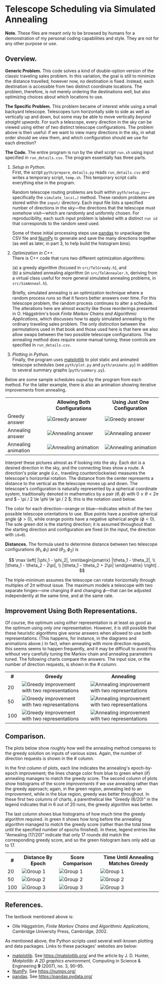 Telescope Scheduling via Simulated Annealing
============================================

**Note.**
These files are meant only to be browsed by humans for a demonstration
of my personal coding capabilities and style.  They are not for any
other purpose or use.

Overview.
--------------------------------------------------

**Generic Problem.**
This code solves a kind of double-option version of the classic
traveling sales problem.  In this variation, the goal is still to
minimize the distance travelled, however now, no destination is
fixed.  Instead, each destination is accessible from two distinct
coordinate locations.  The problem, therefore, is not merely ordering
the destinations well, but also optimizing choices about which
locations to use.

**The Specific Problem.**
This problem became of interest while using a small backyard
telescope.  Telescopes turn horizontally side to side as well as
vertically up and down, but some may be able to move vertically
*beyond straight upwards*.  For such a telescope, every direction in
the sky can be viewed using either of two distinct telescope
configurations.  The problem above is then useful:  if we want to view
many directions in the sky, in what order should we view them,
and which configuration should we use for each direction?

**The Code.**
The entire program is run by the shell script `run.sh` using input
specified in `run_details.csv`.  The program essentially has three
parts.

1.  *Setup in Python.* \
    First, the script `pyth/prepare_details.py` reads `run_details.csv`
    and writes a temporary script, `temp.sh`.  This temporary script
    calls everything else in the program.

    Random telescope routing problems are built within
    `pyth/setup.py`—specifically the `simulate_locs(…)` method.  These
    random problems are stored within the `input/` directory.  Each
    input file lists a specified number of directions in the sky—the
    directions that the telescope must somehow visit—which are randomly
    and uniformly chosen. For reproducibility, each such input problem
    is labeled with a distinct `run id` that corresponds to the random
    seed used.

    Some of these initial processing steps use
    [pandas](https://pandas.pydata.org/) to unpackage the CSV file and
    [NumPy](https://numpy.org/) to generate and save the many
    directions together (as well as later, in part 3, to help build the
    histogram bins).

2.  *Optimization in C++.* \
    There is C++ code that runs two different optimization algorithms:

    (a) a greedy algorithm (focused in `src/TelGreedy.h`), and \
    (b) a simulated annealing algorithm (in `src/TelAnnealer.h`,
    deriving from a virtual class useful for more general simulated
    annealing problems, in `src/SimAnneal.h`).

    Briefly, simulated annealing is an optimization technique where a
    random process runs so that it favors better answers over time.
    For this telescope problem, the random process continues to alter
    a schedule.  The alterations here are almost exactly like those
    reorderings presented in O. Häggström's book *Finite Markov Chains
    and Algorithmic Applications*, which discusses how to apply
    simulated annealing to the ordinary traveling sales problem.  The
    only distinction between the permutations used in that book and
    those used here is that here we also allow swaps between the two
    possible telescope configurations. The annealing method does
    require some manual tuning; these controls are specified in
    `run_details.csv`.

3.  *Plotting in Python.* \
    Finally, the program uses [matplotlib](https://matplotlib.org/) to
    plot static and animated telescope schedules (see `pyth/plot.py`
    and `pyth/animate.py`) in addition to several summary graphs
    (`pyth/summary.py`).

Below are some sample schedules ouput by the program from each method.
For the latter example, there is also an animation showing
iterative improvements from annealing.

<table>
<tr>
    <th></th>
    <th>Allowing Both Configurations</th>
    <th>Using Just One Configuration</th>
</tr>
<tr>
    <td>Greedy answer</td>
    <td><img alt="Greedy answer"
            src="./output/run-10024/greedy-schedule.png"
            /></td>
    <td><img alt="Greedy answer"
            src="./output/run-10024/no-second-rep/greedy-schedule.png"
            /></td>
</tr>
<tr>
    <td>Annealing answer</td>
    <td><img alt="Annealing answer"
            src="./output/run-10024/simanneal-best-25000000.png"
            /></td>
    <td><img alt="Annealing answer"
            src="./output/run-10024/no-second-rep/simanneal-best-25000000.png"
            /></td>
</tr>
<tr>
    <td>Annealing animation</td>
    <td><img alt="Annealing animation"
            src="./output/run-10024/simanneal-animation-10s.png"
            /></td>
    <td><img alt="Annealing animation"
            src="./output/run-10024/no-second-rep/simanneal-animation-10s.png"
            /></td>
</tr>
</table>

Interpret these pictures almost as if looking into the sky.  Each dot
is a desired direction in the sky, and the connecting lines show a
route. A direction's polar angle (*i.e.,* traveling counterclockwise)
measures the telescope's horizontal rotation.  The distance from the
center represents a distance to the vertical as the telescope moves up
and down.  The telescope's configuration is naturally represented by a
spherical coordinate system, traditionally denoted in mathematics by a
pair $(\theta, \phi)$ with $0 \le \theta < 2\pi$ and $ - \pi / 2 \le
\phi \le \pi / 2 $; this is the notation used below.

The color for each direction—orange or blue—indicates which of the two
possible telescope orientations to use. Blue points have a positive
spherical angle ($\phi > 0$), while orange points have a negative
spherical angle ($\phi < 0$). The sole green dot is the starting
direction; it is assumed throughout that the starting direction and
configuration are fixed (in the input, the direction with `id=0`).

**Distances.**
The formula used to determine distance between two telescope
configurations $(\theta_1, \phi_1)$ and $(\theta_2, \phi_2)$ is

$$ \max \left[
    |\phi_1 - \phi_2|,
    \min\begin{pmatrix}
            |\theta_1 - \theta_2|, \\
            |\theta_1 - \theta_2 - 2\pi|, \\
            |\theta_1 - \theta_2 + 2\pi|
    \end{pmatrix}
    \right] . $$

The triple-minimum assumes the telescope can rotate horizontally
through multiples of $2\pi$ without issue.  The maximum models a
telescope with two separate hinges—one changing $\theta$ and changing
$\phi$—that can be adjusted independently at the same time, and at the
same rate.

Improvement Using Both Representations.
--------------------------------------------------
Of course, the optimum using *either* representation is at least as
good as the optimum using only *one* representation.  However, it is
still possible that these heuristic algorithms give *worse* answers
when allowed to use both representations.  (This happens, for
instance, in the diagrams and animations above.)  In fact, when
annealing with more direction requests, this seems seems to happen
frequently, and it may be difficult to avoid this without very
carefully tuning the Markov chain and annealing parameters tuned. The
following charts compare the answers.  The input size, or the number
of direction requests, is shown in the # column.

<table>
<tr>
    <th>#</th>
    <th>Greedy</th>
    <th>Annealing</th>
</tr>
<tr>
    <td>20</td>
    <td><img alt="Greedy improvement with two representations"
            src="./output-summary/group-1/Greedy-two-rep-improvement.png"
        /></td>
    <td><img alt="Annealing improvement with two representations"
            src="./output-summary/group-1/Annealing-two-rep-improvement.png"
        /></td>
</tr>

<tr>
    <td>50</td>
    <td><img alt="Greedy improvement with two representations"
            src="./output-summary/group-2/Greedy-two-rep-improvement.png"
        /></td>
    <td><img alt="Annealing improvement with two representations"
            src="./output-summary/group-2/Annealing-two-rep-improvement.png"
        /></td>
</tr>

<tr>
    <td>100</td>
    <td><img alt="Greedy improvement with two representations"
            src="./output-summary/group-3/Greedy-two-rep-improvement.png"
        /></td>
    <td><img alt="Annealing improvement with two representations"
            src="./output-summary/group-3/Annealing-two-rep-improvement.png"
        /></td>
</tr>
</table>


Comparison.
--------------------------------------------------

The plots below show roughly how well the annealing method compares to
the greedy solution on inputs of various sizes.  Again, the number of
direction requests is shown in the # column.

In the first column of plots, each line indicates the annealing's
epoch-by-epoch improvement; the lines change color from blue to green
when (if) annealing manages to match the greedy score.  The second
column of plots show histograms of the score *improvements* if we use
annealing rather than the greedy approach; again, in the green region,
annealing led to an improvement, while in the blue region, greedy was
better throughout.  In these first two columns of charts, a
parenthetical like "Greedy (6/20)" in the legend indicates that in 6
out of 20 runs, the greedy algorithm was better.

The last column shows blue histograms of how much time the greedy
algorithm required.  In green it shows how long before the annealing
algorithm managed to *match* the greedy score (rather than the total
time until the specified number of epochs finished).  In these, legend
entries like "Annealing (17/20)" indicate that only 17 rounds did
match the corresponding greedy score, and so the green histogram bars
only add up to 17.

<table>
<tr>
    <th>#</th>
    <th>Distance By Epoch</th>
    <th>Score Comparison</th>
    <th>Time Until Annealing Matches Greedy</th>
</tr>
<tr>
    <td>20</td>
    <td><img alt="Group 1"
            src="output-summary/group-1/distance-by-epoch-best.png"
            /></td>
    <td><img alt="Group 1"
            src="output-summary/group-1/score-comparison.png"
            /></td>
    <td><img alt="Group 1"
            src="output-summary/group-1/speed-comparison.png"
            /></td>
</tr>
<tr>
    <td>50</td>
    <td><img alt="Group 2"
            src="output-summary/group-2/distance-by-epoch-best.png"
            /></td>
  <td><img alt="Group 2"
        src="output-summary/group-2/score-comparison.png"
        /></td>
  <td><img alt="Group 2"
        src="output-summary/group-2/speed-comparison.png"
        /></td>
<tr>
    <td>100</td>
    <td><img alt="Group 3"
            src="output-summary/group-3/distance-by-epoch-best.png"
            /></td>
    <td> <img alt="Group 3"
            src="output-summary/group-3/score-comparison.png"
            /></td>
    <td> <img alt="Group 3"
            src="output-summary/group-3/speed-comparison.png"
            /></td>
</tr>
</table>


References.
--------------------------------------------------
The textbook mentioned above is:
- Olle Häggström,
  *Finite Markov Chains and Algorithmic Applications*,
  Cambridge University Press, Cambridge, 2002.

As mentioned above, the Python scripts used several well-known
plotting and data packages.  Links to these packages' websites are
below:
- [matplotlib](https://matplotlib.org/). See https://matplotlib.org/
    and the article by J. D. Hunter,
    *Matplotlib: A 2D graphics environment*,
    Computing in Science & Engineering **9** (2007), no. 3, 90–95.
- [NumPy](https://numpy.org/). See https://numpy.org/
- [pandas](https://pandas.pydata.org/). See https://pandas.pydata.org/
